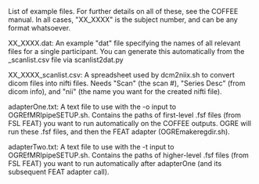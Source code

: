 List of example files. For further details on all of these, see the COFFEE manual. In all cases, "XX_XXXX" is the subject number, and can be any format whatsoever.

XX_XXXX.dat: An example "dat" file specifying the names of all relevant files for a single participant. You can generate this automatically from the _scanlist.csv file via scanlist2dat.py 

XX_XXXX_scanlist.csv: A spreadsheet used by dcm2niix.sh to convert dicom files into nifti files. Needs "Scan" (the scan #), "Series Desc" (from dicom info), and "nii" (the name you want for the created nifti file).

adapterOne.txt: A text file to use with the -o input to OGREfMRIpipeSETUP.sh. Contains the paths of first-level .fsf files (from FSL FEAT) you want to run automatically on the COFFEE outputs. OGRE will run these .fsf files, and then the FEAT adapter (OGREmakeregdir.sh).

adapterTwo.txt: A text file to use with the -t input to OGREfMRIpipeSETUP.sh. Contains the paths of higher-level .fsf files (from FSL FEAT) you want to run automatically after adapterOne (and its subsequent FEAT adapter call).
